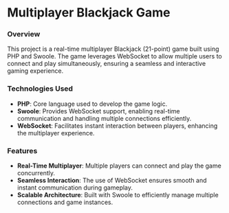 # Multiplayer Blackjack Game

### Overview

This project is a real-time multiplayer Blackjack (21-point) game built using PHP and Swoole. The game leverages WebSocket to allow multiple users to connect and play simultaneously, ensuring a seamless and interactive gaming experience.

### Technologies Used

- **PHP**: Core language used to develop the game logic.
- **Swoole**: Provides WebSocket support, enabling real-time communication and handling multiple connections efficiently.
- **WebSocket**: Facilitates instant interaction between players, enhancing the multiplayer experience.

### Features

- **Real-Time Multiplayer**: Multiple players can connect and play the game concurrently.
- **Seamless Interaction**: The use of WebSocket ensures smooth and instant communication during gameplay.
- **Scalable Architecture**: Built with Swoole to efficiently manage multiple connections and game instances.
